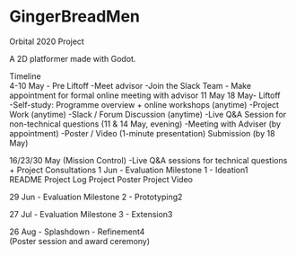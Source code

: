 # GingerBreadMen
Orbital 2020 Project <br/>

A 2D platformer made with Godot.<br/>

Timeline<br/>
4-10 May - Pre Liftoff
        -Meet advisor
        -Join the Slack Team
        - Make appointment for formal online meeting with advisor
11 May 18 May- Liftoff<br/>
        -Self-study: Programme overview + online workshops (anytime)
        -Project Work (anytime)
        -Slack / Forum Discussion (anytime)
        -Live Q&A Session for non-technical questions (11 & 14 May, evening)
        -Meeting with Adviser (by appointment)
        -Poster / Video (1-minute presentation) Submission (by 18 May)

16/23/30 May (Mission Control)
	-Live Q&A sessions for technical questions + Project Consultations
1 Jun - Evaluation Milestone 1 - Ideation1<br/>
	README  Project Log  Project Poster  Project Video<br/>

29 Jun - Evaluation Milestone 2 - Prototyping2<br/>

27 Jul - Evaluation Milestone 3 - Extension3<br/>

26 Aug - Splashdown - Refinement4<br/>
	(Poster session and award ceremony)<br/>
